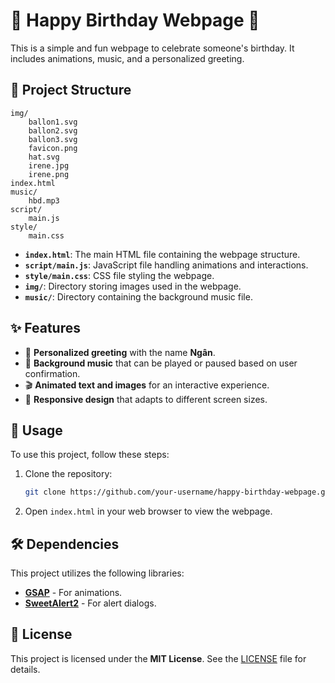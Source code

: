 # 🎉 Happy Birthday Webpage 🎂

This is a simple and fun webpage to celebrate someone's birthday. It includes animations, music, and a personalized greeting.

## 📂 Project Structure

```
img/
    ballon1.svg
    ballon2.svg
    ballon3.svg
    favicon.png
    hat.svg
    irene.jpg
    irene.png
index.html
music/
    hbd.mp3
script/
    main.js
style/
    main.css
```

- **`index.html`**: The main HTML file containing the webpage structure.
- **`script/main.js`**: JavaScript file handling animations and interactions.
- **`style/main.css`**: CSS file styling the webpage.
- **`img/`**: Directory storing images used in the webpage.
- **`music/`**: Directory containing the background music file.

## ✨ Features

- 🎈 **Personalized greeting** with the name **Ngân**.
- 🎵 **Background music** that can be played or paused based on user confirmation.
- 🎬 **Animated text and images** for an interactive experience.
- 📱 **Responsive design** that adapts to different screen sizes.

## 🚀 Usage

To use this project, follow these steps:

1. Clone the repository:

   ```bash
   git clone https://github.com/your-username/happy-birthday-webpage.git
   ```

2. Open `index.html` in your web browser to view the webpage.

## 🛠 Dependencies

This project utilizes the following libraries:

- [**GSAP**](https://greensock.com/gsap/) - For animations.
- [**SweetAlert2**](https://sweetalert2.github.io/) - For alert dialogs.

## 📜 License

This project is licensed under the **MIT License**. See the [LICENSE](LICENSE) file for details.
